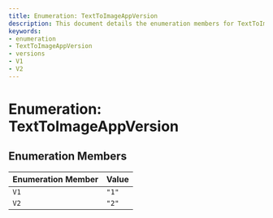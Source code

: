 ```yaml
---
title: Enumeration: TextToImageAppVersion
description: This document details the enumeration members for TextToImageAppVersion, specifying the available versions for the text-to-image application as V1 and V2.
keywords:
- enumeration
- TextToImageAppVersion
- versions
- V1
- V2
---
```


# Enumeration: TextToImageAppVersion

## Enumeration Members

| Enumeration Member | Value |
| ------ | ------ |
| `V1` | `"1"` |
| `V2` | `"2"` |
